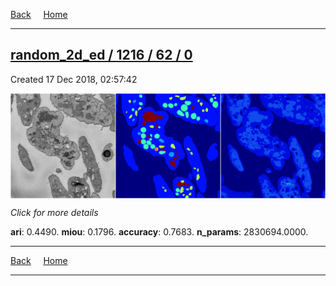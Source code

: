
[Back](..)&nbsp;&nbsp;&nbsp;&nbsp;&nbsp;[Home](https://leapmanlab.github.io/snapshots)

---

<div class="summary"><a href="0"><h2>random_2d_ed / 1216 / 62 / 0</h2></a><p>Created 17 Dec 2018, 02:57:42
</p><a href="0"><img src="0/media/summary.png" align="center"></a><p>
<i>Click for more details</i>
</p></div>

**ari**: 0.4490. **miou**: 0.1796. **accuracy**: 0.7683. **n_params**: 2830694.0000. 

---

[Back](..)&nbsp;&nbsp;&nbsp;&nbsp;&nbsp;[Home](https://leapmanlab.github.io/snapshots)

---